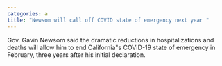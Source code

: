 ```yaml
---
categories: a
title: "Newsom will call off COVID state of emergency next year "
---
```

Gov. Gavin Newsom said the dramatic reductions in hospitalizations and deaths will allow him to end California"s COVID-19 state of emergency in February, three years after his initial declaration. 